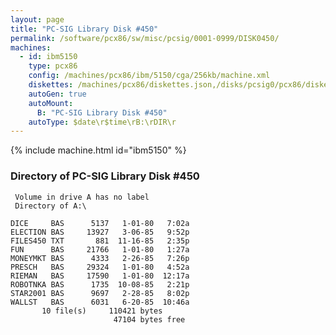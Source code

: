```yaml
---
layout: page
title: "PC-SIG Library Disk #450"
permalink: /software/pcx86/sw/misc/pcsig/0001-0999/DISK0450/
machines:
  - id: ibm5150
    type: pcx86
    config: /machines/pcx86/ibm/5150/cga/256kb/machine.xml
    diskettes: /machines/pcx86/diskettes.json,/disks/pcsig0/pcx86/diskettes.json
    autoGen: true
    autoMount:
      B: "PC-SIG Library Disk #450"
    autoType: $date\r$time\rB:\rDIR\r
---
```


{% include machine.html id="ibm5150" %}

### Directory of PC-SIG Library Disk #450

     Volume in drive A has no label
     Directory of A:\

    DICE     BAS      5137   1-01-80   7:02a
    ELECTION BAS     13927   3-06-85   9:52p
    FILES450 TXT       881  11-16-85   2:35p
    FUN      BAS     21766   1-01-80   1:27a
    MONEYMKT BAS      4333   2-26-85   7:26p
    PRESCH   BAS     29324   1-01-80   4:52a
    RIEMAN   BAS     17590   1-01-80  12:17a
    ROBOTNKA BAS      1735  10-08-85   2:21p
    STAR2001 BAS      9697   2-28-85   8:02p
    WALLST   BAS      6031   6-20-85  10:46a
           10 file(s)     110421 bytes
                           47104 bytes free
